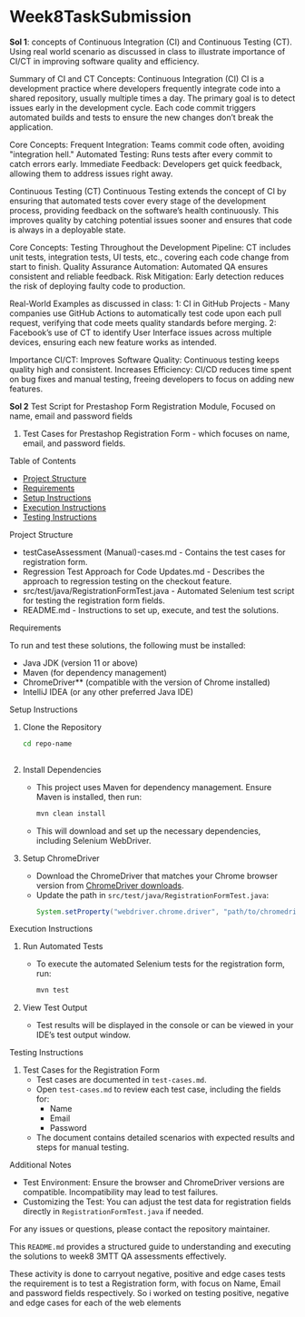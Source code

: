 # Week8TaskSubmission

**Sol 1**: concepts of Continuous Integration (CI) and Continuous Testing (CT). Using real world scenario as discussed in class to illustrate
importance of CI/CT in improving software quality and efficiency.

Summary of CI and CT Concepts:
Continuous Integration (CI)
CI is a development practice where developers frequently integrate code into a shared repository, usually multiple times a day. The primary goal is to detect issues early in the development cycle. Each code commit triggers automated builds and tests to ensure the new changes don’t break the application.

Core Concepts:
Frequent Integration: Teams commit code often, avoiding "integration hell."
Automated Testing: Runs tests after every commit to catch errors early.
Immediate Feedback: Developers get quick feedback, allowing them to address issues right away.

Continuous Testing (CT)
Continuous Testing extends the concept of CI by ensuring that automated tests cover every stage of the development process, providing feedback on the software’s health continuously.
This improves quality by catching potential issues sooner and ensures that code is always in a deployable state.

Core Concepts:
Testing Throughout the Development Pipeline: CT includes unit tests, integration tests, UI tests, etc., covering each code change from start to finish.
Quality Assurance Automation: Automated QA ensures consistent and reliable feedback.
Risk Mitigation: Early detection reduces the risk of deploying faulty code to production.

Real-World Examples as discussed in class:
 1: CI in GitHub Projects - Many companies use GitHub Actions to automatically test code upon each pull request, verifying that code meets quality standards before merging.
2: Facebook’s use of CT to identify User Interface issues across multiple devices, ensuring each new feature works as intended.

Importance CI/CT:
Improves Software Quality: Continuous testing keeps quality high and consistent.
Increases Efficiency: CI/CD reduces time spent on bug fixes and manual testing, freeing developers to focus on adding new features.

**Sol 2**
Test Script for Prestashop Form Registration Module, Focused on name, email and password fields

1. Test Cases for Prestashop Registration Form - which focuses on name, email, and password fields.

 Table of Contents
- [Project Structure](project-structure)
- [Requirements](requirements)
- [Setup Instructions](setup-instructions)
- [Execution Instructions](execution-instructions)
- [Testing Instructions](testing-instructions)


Project Structure

- testCaseAssessment (Manual)-cases.md - Contains the test cases for registration form.
- Regression Test Approach for Code Updates.md - Describes the approach to regression testing on the checkout feature.
- src/test/java/RegistrationFormTest.java - Automated Selenium test script for testing the registration form fields.
- README.md - Instructions to set up, execute, and test the solutions.

Requirements

To run and test these solutions, the following must be installed:

- Java JDK (version 11 or above)
- Maven (for dependency management)
- ChromeDriver** (compatible with the version of Chrome installed)
- IntelliJ IDEA (or any other preferred Java IDE)

Setup Instructions

1. Clone the Repository
   ```bash
   cd repo-name
  

2. Install Dependencies
   - This project uses Maven for dependency management. Ensure Maven is installed, then run:
     ```bash
     mvn clean install
     ```
   - This will download and set up the necessary dependencies, including Selenium WebDriver.

3. Setup ChromeDriver
   - Download the ChromeDriver that matches your Chrome browser version from [ChromeDriver downloads](https://sites.google.com/chromium.org/driver/).
   - Update the path in `src/test/java/RegistrationFormTest.java`:
     ```java
     System.setProperty("webdriver.chrome.driver", "path/to/chromedriver");
     

Execution Instructions

1. Run Automated Tests
   - To execute the automated Selenium tests for the registration form, run:
     ```bash
     mvn test
     ```

2. View Test Output
   - Test results will be displayed in the console or can be viewed in your IDE’s test output window.
     

Testing Instructions

1. Test Cases for the Registration Form
   - Test cases are documented in `test-cases.md`.
   - Open `test-cases.md` to review each test case, including the fields for:
     - Name
     - Email
     - Password
   - The document contains detailed scenarios with expected results and steps for manual testing.


Additional Notes

- Test Environment: Ensure the browser and ChromeDriver versions are compatible. Incompatibility may lead to test failures.
- Customizing the Test: You can adjust the test data for registration fields directly in `RegistrationFormTest.java` if needed.

For any issues or questions, please contact the repository maintainer.


This `README.md` provides a structured guide to understanding and executing the solutions to week8 3MTT QA assessments effectively.























These activity is done to carryout negative, positive and edge cases tests
the requirement is to test a Registration form, with focus on Name, Email and password fields respectively.
So i worked on testing positive, negative and edge cases for each of the web elements
